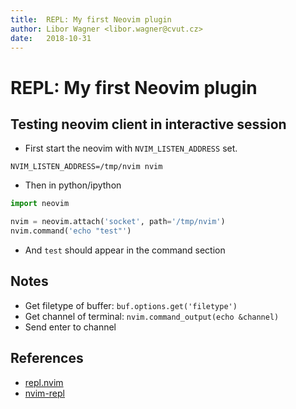 ```yaml
---
title:  REPL: My first Neovim plugin
author: Libor Wagner <libor.wagner@cvut.cz>
date:   2018-10-31
---
```


# REPL: My first Neovim plugin



## Testing neovim client in interactive session

 - First start the neovim with `NVIM_LISTEN_ADDRESS` set.

```
NVIM_LISTEN_ADDRESS=/tmp/nvim nvim
```

 - Then in python/ipython

```python
import neovim

nvim = neovim.attach('socket', path='/tmp/nvim')
nvim.command('echo "test"')
```

 - And `test` should appear in the command section

## Notes

 - Get filetype of buffer: `buf.options.get('filetype')`
 - Get channel of terminal: `nvim.command_output(echo &channel)`
 - Send enter to channel


## References

 - [repl.nvim](https://gitlab.com/HiPhish/repl.nvim)
 - [nvim-repl](https://github.com/justinmk/nvim-repl)


